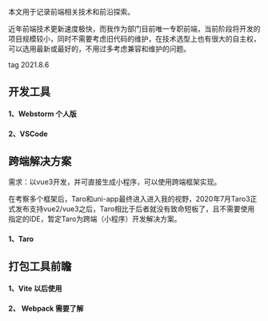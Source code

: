 本文用于记录前端相关技术和前沿探索。

近年前端技术更新速度极快，而我作为部门目前唯一专职前端，当前阶段将开发的项目规模较小，同时不需要考虑旧代码的维护，在技术选型上也有很大的自主权，可以选用最新或最好的，不用过多考虑兼容和维护的问题。

tag 2021.8.6



## 开发工具

#### 1、Webstorm 个人版

#### 2、VSCode



## 跨端解决方案

需求：以vue3开发，并可直接生成小程序，可以使用跨端框架实现。

在考察多个框架后，Taro和uni-app最终进入进入我的视野，2020年7月Taro3正式发布支持vue2/vue3之后，Taro相比于后者就没有致命短板了，且不需要使用指定的IDE，暂定Taro为跨端（小程序）开发解决方案。

#### 1、Taro



## 打包工具前瞻

#### 1、Vite 以后使用

#### 2、 Webpack 需要了解

